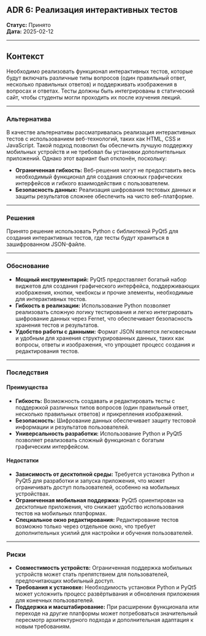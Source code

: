 ## ADR 6: Реализация интерактивных тестов

**Статус:** Принято  
**Дата:** 2025-02-12  

---

## Контекст

Необходимо реализовать функционал интерактивных тестов, которые будут включать различные типы вопросов (один правильный ответ, несколько правильных ответов) и поддерживать изображения в вопросах и ответах. Тесты должны быть интегрированы в статический сайт, чтобы студенты могли проходить их после изучения лекций.

---

### Альтернатива

В качестве альтернативы рассматривалась реализация интерактивных тестов с использованием веб-технологий, таких как HTML, CSS и JavaScript. Такой подход позволил бы обеспечить лучшую поддержку мобильных устройств и не требовал бы установки дополнительных приложений. Однако этот вариант был отклонён, поскольку:  
- **Ограниченная гибкость:** Веб-решения могут не предоставить весь необходимый функционал для создания сложных графических интерфейсов и гибкого взаимодействия с пользователем.  
- **Безопасность данных:** Реализация шифрования тестовых данных и защиты результатов сложнее обеспечить на чисто веб-платформе.

---

### Решения

Принято решение использовать Python с библиотекой PyQt5 для создания интерактивных тестов, где тесты будут храниться в зашифрованном JSON-файле.

---

### Обоснование

- **Мощный инструментарий:** PyQt5 предоставляет богатый набор виджетов для создания графического интерфейса, поддерживающих изображения, кнопки, чекбоксы и прочие элементы, необходимые для интерактивных тестов.  
- **Гибкость в реализации:** Использование Python позволяет реализовать сложную логику тестирования и легко интегрировать шифрование данных через Fernet, что обеспечивает безопасность хранения тестов и результатов.  
- **Удобство работы с данными:** Формат JSON является легковесным и удобным для хранения структурированных данных, таких как вопросы, ответы и изображения, что упрощает процесс создания и редактирования тестов.

---

### Последствия

#### Преимущества

- **Гибкость:** Возможность создавать и редактировать тесты с поддержкой различных типов вопросов (один правильный ответ, несколько правильных ответов) и прикрепления изображений.  
- **Безопасность:** Шифрование данных обеспечивает защиту тестовой информации и результатов пользователей.  
- **Универсальность разработки:** Использование Python и PyQt5 позволяет реализовать сложный функционал с богатым графическим интерфейсом.

#### Недостатки

- **Зависимость от десктопной среды:** Требуется установка Python и PyQt5 для разработки и запуска приложения, что может ограничивать доступ пользователей, особенно на мобильных устройствах.  
- **Ограниченная мобильная поддержка:** PyQt5 ориентирован на десктопные приложения, что снижает удобство использования тестов на мобильных платформах.  
- **Специальное окно редактирования:** Редактирование тестов возможно только через отдельное окно, что требует дополнительных усилий для настройки и обучения пользователей.

---

### Риски

- **Совместимость устройств:** Ограниченная поддержка мобильных устройств может стать препятствием для пользователей, предпочитающих мобильный доступ.  
- **Требования к установке:** Необходимость установки Python и PyQt5 может усложнить процесс развёртывания и обновления приложения для конечных пользователей.  
- **Поддержка и масштабирование:** При расширении функционала или переходе на другие платформы может потребоваться значительный пересмотр архитектурного подхода и дополнительная адаптация к новым требованиям.